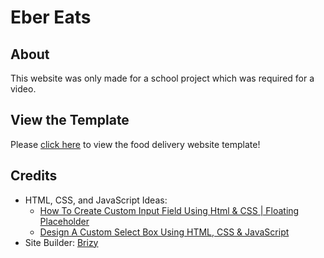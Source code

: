 # Eber Eats

## About
This website was only made for a school project which was required for a video.

## View the Template

Please [click here](https://raymond-1227.github.io/eber-eats) to view the food delivery website template!

## Credits

 - HTML, CSS, and JavaScript Ideas: 
   - [How To Create Custom Input Field Using Html & CSS | Floating Placeholder](https://www.youtube.com/watch?v=IvW904CCnFs)
   - [Design A Custom Select Box Using HTML, CSS & JavaScript](https://www.youtube.com/watch?v=k4gzE80FKb0)
 - Site Builder: [Brizy](https://www.brizy.io/)
